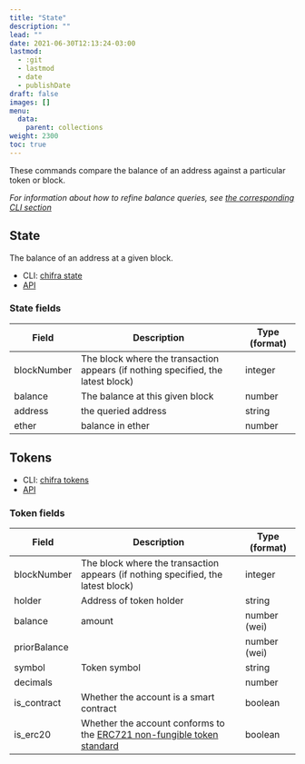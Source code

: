```yaml
---
title: "State"
description: ""
lead: ""
date: 2021-06-30T12:13:24-03:00
lastmod:
  - :git
  - lastmod
  - date
  - publishDate
draft: false
images: []
menu: 
  data:
    parent: collections
weight: 2300
toc: true
---
```


These commands compare the balance of an address against a particular token or block.

_For information about how to refine balance queries, see
[the corresponding CLI section](/docs/chifra/chainstate/)_

## State

The balance of an address at a given block.

* CLI: [chifra state](/docs/chifra/chainstate/#chifra-state)
* [API](/api#operation/chainstate-state)

### State fields

|Field|Description|Type (format)|
|----|------------|--------------|
|blockNumber|The block where the transaction appears (if nothing specified, the latest block)|integer|
|balance|The balance at this given block|number|
|address|the queried address|string|
|ether|balance in ether|number|

## Tokens

* CLI: [chifra tokens](/docs/chifra/chainstate/#chifra-tokens)
* [API](/api#operation/chainstate-tokens)

### Token fields

|Field|Description|Type (format)|
|----|------------|--------------|
|blockNumber|The block where the transaction appears (if nothing specified, the latest block)|integer|
|holder|Address of token holder|string|
|balance|amount |number (wei)|
|priorBalance| |number (wei)
|symbol|Token symbol|string|
|decimals||number
|is_contract|Whether the account is a smart contract|boolean|
|is_erc20|Whether the account conforms to the [ERC721 non-fungible token standard](https://ethereum.org/en/developers/docs/standards/tokens/erc-721/)|boolean

